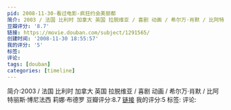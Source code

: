 ```yaml
---
pid: 2008-11-30-看过电影-疯狂约会美丽都
简介: 2003 / 法国 比利时 加拿大 英国 拉脱维亚 / 喜剧 动画 / 希尔万·肖默 / 比阿特丽斯·博尼法西 莉娜·布德罗
豆瓣评分: '8.7'
链接: https://movie.douban.com/subject/1291565/
创建时间: '2008-11-30 18:55:57'
我的评分: '5'
标签:
评论:
tags: [douban]
categories: [timeline]
---
```

简介:2003 / 法国 比利时 加拿大 英国 拉脱维亚 / 喜剧 动画 / 希尔万·肖默 / 比阿特丽斯·博尼法西 莉娜·布德罗
豆瓣评分:8.7
[链接](https://movie.douban.com/subject/1291565/)
我的评分:5
标签:
评论:
